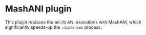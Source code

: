 MashANI plugin
==============

This plugin replaces the ani.rb ANI executions with MashANI, which significantly
speeds-up the `:distances` process.

